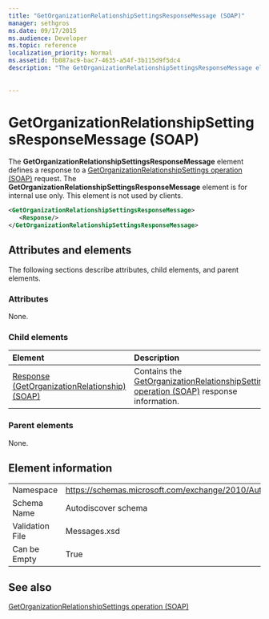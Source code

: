 ```yaml
---
title: "GetOrganizationRelationshipSettingsResponseMessage (SOAP)"
manager: sethgros
ms.date: 09/17/2015
ms.audience: Developer
ms.topic: reference
localization_priority: Normal
ms.assetid: fb087ac9-bac7-4635-a54f-3b115d9f5dc4
description: "The GetOrganizationRelationshipSettingsResponseMessage element defines a response to a GetOrganizationRelationshipSettings operation (SOAP) request. The GetOrganizationRelationshipSettingsResponseMessage element is for internal use only. This element is not used by clients."
 
 
---
```


# GetOrganizationRelationshipSettingsResponseMessage (SOAP)

The **GetOrganizationRelationshipSettingsResponseMessage** element defines a response to a [GetOrganizationRelationshipSettings operation (SOAP)](getorganizationrelationshipsettings-operation-soap.md) request. The **GetOrganizationRelationshipSettingsResponseMessage** element is for internal use only. This element is not used by clients. 
  
```XML
<GetOrganizationRelationshipSettingsResponseMessage>
   <Response/>
</GetOrganizationRelationshipSettingsResponseMessage>
```

## Attributes and elements

The following sections describe attributes, child elements, and parent elements.
  
### Attributes

None.
  
### Child elements

|**Element**|**Description**|
|:-----|:-----|
|[Response (GetOrganizationRelationship) (SOAP)](response-getorganizationrelationshipsoap.md) <br/> |Contains the [GetOrganizationRelationshipSettings operation (SOAP)](getorganizationrelationshipsettings-operation-soap.md) response information.  <br/> |
   
### Parent elements

None.
  
## Element information

|||
|:-----|:-----|
|Namespace  <br/> |https://schemas.microsoft.com/exchange/2010/Autodiscover  <br/> |
|Schema Name  <br/> |Autodiscover schema  <br/> |
|Validation File  <br/> |Messages.xsd  <br/> |
|Can be Empty  <br/> |True  <br/> |
   
## See also



[GetOrganizationRelationshipSettings operation (SOAP)](getorganizationrelationshipsettings-operation-soap.md)

